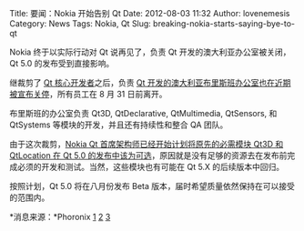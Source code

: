 Title: 要闻：Nokia 开始告别 Qt
Date: 2012-08-03 11:32
Author: lovenemesis
Category: News
Tags: Nokia, Qt
Slug: breaking-nokia-starts-saying-bye-to-qt

Nokia 终于以实际行动对 Qt 说再见了，负责 Qt
开发的澳大利亚办公室被关闭，Qt 5.0 的发布受到直接影响。

继裁剪了 [Qt
核心开发者](http://linuxtoy.org/archives/breaking-nokia-lays-off-core-qt-developers-while-rim-starts-hiring.html)之后，负责
[Qt
开发的澳大利亚布里斯班办公室也在近期被宣布关停](http://lists.qt-project.org/pipermail/development/2012-August/005467.html)，所有员工在
8 月 31 日前离开。

布里斯班的办公室负责 Qt3D, QtDeclarative, QtMultimedia, QtSensors, 和
QtSystems 等模块的开发，并且还有持续性和整合 QA 团队。

由于这次裁剪，[Nokia Qt 首席架构师已经开始计划将原先的必需模块 Qt3D 和
QtLocation 在 Qt 5.0
的发布中该为可选](http://lists.qt-project.org/pipermail/development/2012-August/005511.html)，原因就是没有足够的资源去在发布前完成必须的开发和测试。当然，这些模块也有可能在
Qt 5.X 的后续版本中回归。

按照计划，Qt 5.0 将在八月份发布 Beta
版本，届时希望质量依然保持在可以接受的范围内。

*消息来源：*Phoronix
[1](http://www.phoronix.com/scan.php?page=news_item&px=MTE1MTc)
[2](http://www.phoronix.com/scan.php?page=news_item&px=MTE1MTM)
[3](http://www.phoronix.com/scan.php?page=news_item&px=MTE1Mjg)
